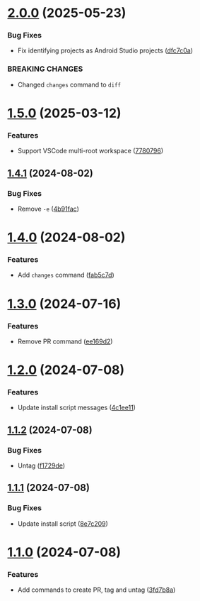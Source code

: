 # [2.0.0](https://github.com/andrewscwei/mu/compare/v1.5.0...v2.0.0) (2025-05-23)


### Bug Fixes

* Fix identifying projects as Android Studio projects ([dfc7c0a](https://github.com/andrewscwei/mu/commit/dfc7c0ab83f5050039dbd919a08982aa1f208f55))


### BREAKING CHANGES

* Changed `changes` command to `diff`

# [1.5.0](https://github.com/andrewscwei/mu/compare/v1.4.1...v1.5.0) (2025-03-12)


### Features

* Support VSCode multi-root workspace ([7780796](https://github.com/andrewscwei/mu/commit/778079601eb6902f83920721b461056bd1057caf))

## [1.4.1](https://github.com/andrewscwei/mu/compare/v1.4.0...v1.4.1) (2024-08-02)


### Bug Fixes

* Remove `-e` ([4b91fac](https://github.com/andrewscwei/mu/commit/4b91fac6337b69b561debb2ac6abaaba637ac19f))

# [1.4.0](https://github.com/andrewscwei/mu/compare/v1.3.0...v1.4.0) (2024-08-02)


### Features

* Add `changes` command ([fab5c7d](https://github.com/andrewscwei/mu/commit/fab5c7de4c54430d76bc56f65b82247b79065481))

# [1.3.0](https://github.com/andrewscwei/mu/compare/v1.2.0...v1.3.0) (2024-07-16)


### Features

* Remove PR command ([ee169d2](https://github.com/andrewscwei/mu/commit/ee169d28d97eef2006a4abc7d32024cd0fcb50c3))

# [1.2.0](https://github.com/andrewscwei/mu/compare/v1.1.2...v1.2.0) (2024-07-08)


### Features

* Update install script messages ([4c1ee11](https://github.com/andrewscwei/mu/commit/4c1ee11d2b312ebefbe908f1fcc5b3563d58ef4f))

## [1.1.2](https://github.com/andrewscwei/mu/compare/v1.1.1...v1.1.2) (2024-07-08)


### Bug Fixes

* Untag ([f1729de](https://github.com/andrewscwei/mu/commit/f1729deae566fb85b13dd177a15eedf0a96a4a95))

## [1.1.1](https://github.com/andrewscwei/mu/compare/v1.1.0...v1.1.1) (2024-07-08)


### Bug Fixes

* Update install script ([8e7c209](https://github.com/andrewscwei/mu/commit/8e7c209ff262de1534b56ebebb2679ce6d156a81))

# [1.1.0](https://github.com/andrewscwei/mu/compare/v1.0.0...v1.1.0) (2024-07-08)


### Features

* Add commands to create PR, tag and untag ([3fd7b8a](https://github.com/andrewscwei/mu/commit/3fd7b8a3f29bef0cb7895fbc36c0e1c6b0df1e49))
